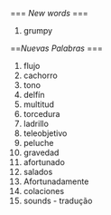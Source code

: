 === *New words* ===

1. grumpy

==*Nuevas Palabras* ===

1. flujo
2. cachorro
3. tono
4. delfín
5. multitud
6. torcedura
7. ladrillo
8. teleobjetivo
9. peluche
10. gravedad
11. afortunado
12. salados
13. Afortunadamente
14. colaciones
15. sounds - tradução
